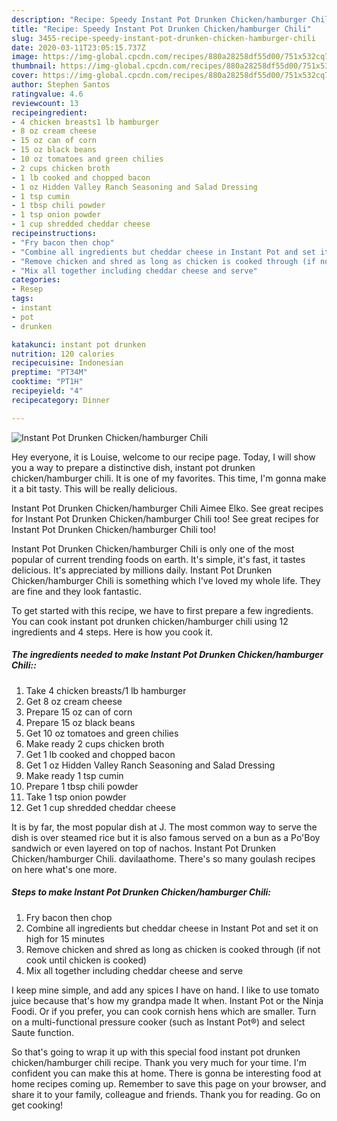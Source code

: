 ```yaml
---
description: "Recipe: Speedy Instant Pot Drunken Chicken/hamburger Chili"
title: "Recipe: Speedy Instant Pot Drunken Chicken/hamburger Chili"
slug: 3455-recipe-speedy-instant-pot-drunken-chicken-hamburger-chili
date: 2020-03-11T23:05:15.737Z
image: https://img-global.cpcdn.com/recipes/880a28258df55d00/751x532cq70/instant-pot-drunken-chickenhamburger-chili-recipe-main-photo.jpg
thumbnail: https://img-global.cpcdn.com/recipes/880a28258df55d00/751x532cq70/instant-pot-drunken-chickenhamburger-chili-recipe-main-photo.jpg
cover: https://img-global.cpcdn.com/recipes/880a28258df55d00/751x532cq70/instant-pot-drunken-chickenhamburger-chili-recipe-main-photo.jpg
author: Stephen Santos
ratingvalue: 4.6
reviewcount: 13
recipeingredient:
- 4 chicken breasts1 lb hamburger
- 8 oz cream cheese
- 15 oz can of corn
- 15 oz black beans
- 10 oz tomatoes and green chilies
- 2 cups chicken broth
- 1 lb cooked and chopped bacon
- 1 oz Hidden Valley Ranch Seasoning and Salad Dressing
- 1 tsp cumin
- 1 tbsp chili powder
- 1 tsp onion powder
- 1 cup shredded cheddar cheese
recipeinstructions:
- "Fry bacon then chop"
- "Combine all ingredients but cheddar cheese in Instant Pot and set it on high for 15 minutes"
- "Remove chicken and shred as long as chicken is cooked through (if not cook until chicken is cooked)"
- "Mix all together including cheddar cheese and serve"
categories:
- Resep
tags:
- instant
- pot
- drunken

katakunci: instant pot drunken
nutrition: 120 calories
recipecuisine: Indonesian
preptime: "PT34M"
cooktime: "PT1H"
recipeyield: "4"
recipecategory: Dinner

---
```



![Instant Pot Drunken Chicken/hamburger Chili](https://img-global.cpcdn.com/recipes/880a28258df55d00/751x532cq70/instant-pot-drunken-chickenhamburger-chili-recipe-main-photo.jpg)

Hey everyone, it is Louise, welcome to our recipe page. Today, I will show you a way to prepare a distinctive dish, instant pot drunken chicken/hamburger chili. It is one of my favorites. This time, I'm gonna make it a bit tasty. This will be really delicious.

Instant Pot Drunken Chicken/hamburger Chili Aimee Elko. See great recipes for Instant Pot Drunken Chicken/hamburger Chili too! See great recipes for Instant Pot Drunken Chicken/hamburger Chili too!

Instant Pot Drunken Chicken/hamburger Chili is only one of the most popular of current trending foods on earth. It's simple, it's fast, it tastes delicious. It's appreciated by millions daily. Instant Pot Drunken Chicken/hamburger Chili is something which I've loved my whole life. They are fine and they look fantastic.


To get started with this recipe, we have to first prepare a few ingredients. You can cook instant pot drunken chicken/hamburger chili using 12 ingredients and 4 steps. Here is how you cook it.

##### The ingredients needed to make Instant Pot Drunken Chicken/hamburger Chili::

1. Take 4 chicken breasts/1 lb hamburger
1. Get 8 oz cream cheese
1. Prepare 15 oz can of corn
1. Prepare 15 oz black beans
1. Get 10 oz tomatoes and green chilies
1. Make ready 2 cups chicken broth
1. Get 1 lb cooked and chopped bacon
1. Get 1 oz Hidden Valley Ranch Seasoning and Salad Dressing
1. Make ready 1 tsp cumin
1. Prepare 1 tbsp chili powder
1. Take 1 tsp onion powder
1. Get 1 cup shredded cheddar cheese


It is by far, the most popular dish at J. The most common way to serve the dish is over steamed rice but it is also famous served on a bun as a Po&#39;Boy sandwich or even layered on top of nachos. Instant Pot Drunken Chicken/hamburger Chili. davilaathome. There&#39;s so many goulash recipes on here what&#39;s one more. 

##### Steps to make Instant Pot Drunken Chicken/hamburger Chili:

1. Fry bacon then chop
1. Combine all ingredients but cheddar cheese in Instant Pot and set it on high for 15 minutes
1. Remove chicken and shred as long as chicken is cooked through (if not cook until chicken is cooked)
1. Mix all together including cheddar cheese and serve


I keep mine simple, and add any spices I have on hand. I like to use tomato juice because that&#39;s how my grandpa made It when. Instant Pot or the Ninja Foodi. Or if you prefer, you can cook cornish hens which are smaller. Turn on a multi-functional pressure cooker (such as Instant Pot®) and select Saute function. 

So that's going to wrap it up with this special food instant pot drunken chicken/hamburger chili recipe. Thank you very much for your time. I'm confident you can make this at home. There is gonna be interesting food at home recipes coming up. Remember to save this page on your browser, and share it to your family, colleague and friends. Thank you for reading. Go on get cooking!
